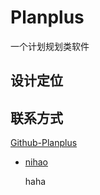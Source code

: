 # Planplus

一个计划规划类软件

## 设计定位

## 联系方式

[Github-Planplus](https://github.com/Kogler7/Planplus)
- [nihao](https://github.com/Kogler7/Planplus)

    haha

